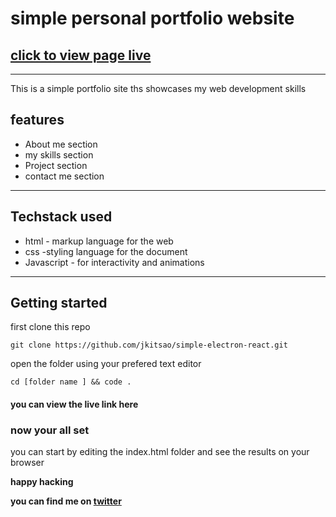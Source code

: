 # simple personal portfolio website
## [click  to view page live](https://jkitsao.github.io/portfolio-page/)
---
This is a simple portfolio site ths showcases my web development skills
## features
* About me section
* my skills section
* Project section
* contact me section
---
## Techstack used
* html - markup language for the web
* css -styling language for the document
* Javascript - for interactivity and animations
---
## Getting started

first clone this repo
```
git clone https://github.com/jkitsao/simple-electron-react.git
```
open the folder using your prefered text editor
```
cd [folder name ] && code .
```

#### you can view the live link here

### now your all set 
you can start by editing the index.html folder  and see the results on your browser

**happy hacking**

**you can find me on [twitter]('https://www.twitter.com/Jacksonkitsao5')**


